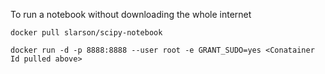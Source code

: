 To run a notebook without downloading the whole internet

`docker pull slarson/scipy-notebook`

`docker run -d -p 8888:8888 --user root -e GRANT_SUDO=yes <Conatainer Id pulled above>`
